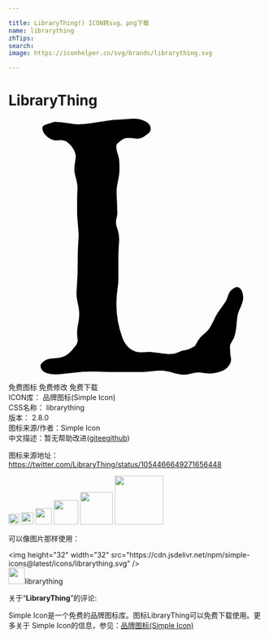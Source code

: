 ```yaml
---

title: LibraryThing() ICON转svg、png下载
name: librarything
zhTips: 
search: 
image: https://iconhelper.cn/svg/brands/librarything.svg

---
```


# LibraryThing  <small style="font-size: 60%;font-weight: 100"></small>

<div id="svg" class="svg-wrap">
<svg role="img" xmlns="http://www.w3.org/2000/svg" viewBox="0 0 24 24"><title>LibraryThing icon</title><path d="M10.4 4.78v-.43l-.03-.46c0-.13-.05-.33-.14-.6-.09-.26-.13-.49-.13-.69a.4.4 0 0 1 .17-.33l.35-.28a.94.94 0 0 1 .61-.18c.16 0 .41.02.77.07.31 0 .54-.07.7-.2l.37-.26c.17-.14.26-.29.26-.46 0-.29-.16-.52-.48-.7A2.52 2.52 0 0 0 11.63 0l-1.36.1c-.31 0-.9.07-1.77.21-.87.15-1.54.22-2.03.22-.2 0-.54-.04-1.02-.12A7.61 7.61 0 0 0 4.3.3l-.75.24c-.26.08-.38.2-.38.35l.06.3c.14.28.34.5.6.65l.27.14c.13.04.24.06.33.06.11 0 .28 0 .5-.03a1 1 0 0 1 .5.13l.37.33c.18.2.3.4.38.58.08.18.12.35.12.5 0 .12-.02.3-.07.57-.04.26-.06.47-.06.62 0 .2.05.49.15.86.1.37.15.68.15.92-.03.38-.04.75-.04 1.12v1.12c0 .29.03.66.07 1.12.04.46.07.83.07 1.1l-.07 1.37-.03 2.21-.1 1.81c0 .25.04.56.13.96.09.4.13.71.13.95 0 .25-.03.55-.1.93a3.56 3.56 0 0 0-.07 1.32c.03.17.03.3 0 .4a.8.8 0 0 1-.18.37l-.31.38c-.2.24-.43.43-.67.56-.24.13-.59.2-1.03.23-.45.02-.77.11-.97.28-.2.16-.3.29-.3.38 0 .57.53.85 1.6.85l.23-.03 1.92-.2c.32-.02.7-.03 1.12-.03h.4l1.2.03h3.2l.88-.08c.28-.03.53-.05.75-.05.29 0 .69.07 1.2.22.51.14.94.19 1.3.14l.38-.1c.24-.06.46-.1.69-.1l.45.06c.27.03.5.05.68.05.09 0 .24-.03.47-.07.55-.11.94-.32 1.16-.63.16-.22.24-.42.24-.62a5.27 5.27 0 0 1-.1-1.35c.1-.22.23-.44.36-.66.11-.29.2-.68.24-1.17.04-.5.08-.83.11-.99.04-.16.13-.42.29-.76.15-.34.23-.63.23-.87 0-.26-.06-.5-.17-.7-.1-.19-.25-.29-.43-.29-.11 0-.29.1-.53.3-.11.09-.2.25-.29.5-.07.23-.14.4-.18.49-.27.4-.53.78-.8 1.15a5.4 5.4 0 0 0-.33.62c-.23.47-.4.78-.54.96a4.3 4.3 0 0 1-.53.5c-.11.08-.22.2-.32.34s-.24.37-.41.68l-.57.3-.4.1c-.13.01-.31.07-.53.16-.23.08-.4.14-.5.16-.11.02-.26.03-.44.03-.2 0-.5-.03-.9-.1-.4-.06-.72-.1-.96-.1l-.7.04c-.8 0-1.4-.43-1.77-1.29a9.37 9.37 0 0 1-.48-4.67c.05-.36.08-.64.08-.86v-2.3l.03-.76c.03-.31.04-.53.04-.66a3.05 3.05 0 0 0-.17-1.06 1.77 1.77 0 0 1-.13-.56c0-.1.02-.26.06-.46.05-.2.07-.35.07-.46l-.03-.99c-.03-.42-.04-.75-.04-.99 0-.28.05-.63.14-1.05.09-.42.13-.76.13-1.02z"/></svg>
</div>
<detail full-name='librarything'></detail>

<div class="detail-page">
<p>
<span><span class="badge-success badge">免费图标</span> <span class="badge-success badge">免费修改</span>  <span class="badge-success badge">免费下载</span> </span>
<br/>
<span>
ICON库：
<span class="badge-secondary badge">品牌图标(Simple Icon)</span> 
</span>
<br/>
<span>
CSS名称：
<span class="badge-secondary badge">librarything</span> 
</span>

<br/>
<span>
版本：
<span class="badge-secondary badge">2.8.0</span> 
</span>
<br/>
<span>图标来源/作者：<span class="badge-light badge">Simple Icon</span></span> 
<br/>
<span class="zh-detail">中文描述：暂无<span class="help-link"><span>帮助改进</span>(<a href="https://gitee.com/liuwave/icon-helper/edit/master/json/brands/librarything.json" target="_blank" rel="noopener noreferrer">gitee</a><a href="https://github.com/liuwave/icon-helper/edit/master/json/brands/librarything.json" target="_blank" rel="noopener noreferrer">github</a></span>)</span><br/>
</p>
</div><div class="description description alert alert-light"><p>图标来源地址：<a href="https://twitter.com/LibraryThing/status/1054466649271656448" target="_blank" rel="noopener noreferrer">https://twitter.com/LibraryThing/status/1054466649271656448</a></p></div>
<div class="alert alert-dark">
<img height="21" width="21" src="https://cdn.jsdelivr.net/npm/simple-icons@latest/icons/librarything.svg" />
<img height="24" width="24" src="https://cdn.jsdelivr.net/npm/simple-icons@latest/icons/librarything.svg" />
<img height="32" width="32" src="https://cdn.jsdelivr.net/npm/simple-icons@latest/icons/librarything.svg" />
<img height="48" width="48" src="https://cdn.jsdelivr.net/npm/simple-icons@latest/icons/librarything.svg" />
<img height="64" width="64" src="https://cdn.jsdelivr.net/npm/simple-icons@latest/icons/librarything.svg" />
<img height="96" width="96" src="https://cdn.jsdelivr.net/npm/simple-icons@latest/icons/librarything.svg" />

</div>
<div>
  <p>可以像图片那样使用：    
  </p>
  <div class="alert alert-primary" style="font-size: 14px">
    &lt;img height="32" width="32" src="https://cdn.jsdelivr.net/npm/simple-icons@latest/icons/librarything.svg" /&gt;
    <copy-btn content='<img height="32" width="32" src="https://cdn.jsdelivr.net/npm/simple-icons@latest/icons/librarything.svg" />'></copy-btn>
  </div>
  <div class="alert alert-secondary">
    <img height="32" width="32" src="https://cdn.jsdelivr.net/npm/simple-icons@latest/icons/librarything.svg" />librarything
    <copy-btn content="librarything" btn-title="复制图标名称"></copy-btn>
  </div>
</div>
<div class="icon-detail__container">
<p>关于“<b>LibraryThing</b>”的评论:</p>
</div>
<Vssue title="关于“LibraryThing”的评论" />
<div><p>Simple Icon是一个免费的品牌图标库。图标LibraryThing可以免费下载使用。更多关于  Simple Icon的信息，参见：<a target="_blank" href="https://iconhelper.cn/brands.html">品牌图标(Simple Icon)</a>
</p></div>
